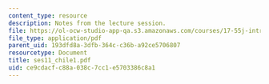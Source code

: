 ```yaml
---
content_type: resource
description: Notes from the lecture session.
file: https://ol-ocw-studio-app-qa.s3.amazonaws.com/courses/17-55j-introduction-to-latin-american-studies-fall-2006/ce9cdacfc88a038c7cc1e5703386c8a1_ses11_chile1.pdf
file_type: application/pdf
parent_uid: 193dfd8a-3dfb-364c-c36b-a92ce5706807
resourcetype: Document
title: ses11_chile1.pdf
uid: ce9cdacf-c88a-038c-7cc1-e5703386c8a1
---
```

